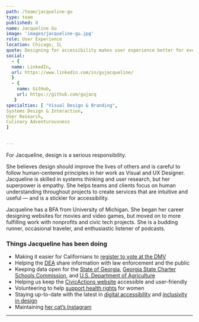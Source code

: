 ```yaml
---
path: /team/jacqueline-gu
type: team
published: 0
name: Jacqueline Gu
image: 'images/jacqueline-gu.jpg'
role: User Experience
location: Chicago, IL
quote: Designing for accessibility makes user experience better for everyone, not just people who need it.
social: 
  - {
  name: LinkedIn,
  url: https://www.linkedin.com/in/gujacqueline/
  }
  - {
    name: GitHub,
    url: https://github.com/gujacq
   }
specialties: [ "Visual Design & Branding",
Systems Design & Interaction,
User Research,
Culinary Adventurousness
]

  
---
```


For Jacqueline, design is a serious responsibility. 

She believes design should improve the lives of others and is careful to follow human-centered principles in her work as Visual and UX Designer. Jacqueline is skilled in systems thinking and user research, but her superpower is empathy. She helps teams and clients focus on human understanding throughout projects to create services that are intuitive and useful — and is a stickler for accessibility.

Jacqueline has a BFA from University of Michigan. She began her career designing websites for movies and video games, but moved on to more fulfilling work with nonprofits and civic tech projects. She is a budding runner, occasional traveler, and enthusiastic listener of podcasts.




### Things Jacqueline has been doing
* Making it easier for Californians to [register to vote at the DMV](https://www.dmv.ca.gov/portal/dmv/detail/pubs/newsrel/2018/2018_56)
* Helping the [DEA](https://www.dea.gov/) share information with law enforcement and the public
* Keeping data open for the [State of Georgia](https://data.georgia.gov/), [Georgia State Charter Schools Commission](https://scsc.georgia.gov/), and [U.S. Department of Agriculture](https://data.nal.usda.gov/)
* Helping us keep the [CivicActions website](https://civicactions.com/) accessible and user-friendly
* Volunteering to help [support health rights](https://midwestaccesscoalition.org/) for women
* Staying up-to-date with the latest in [digital accessibility](http://conf.a11yto.com/) and [inclusivity in design](https://www.meetup.com/a11ychi/)
* Maintaining [her cat’s Instagram](https://www.instagram.com/torbjornthecat/)

-------------------------------
